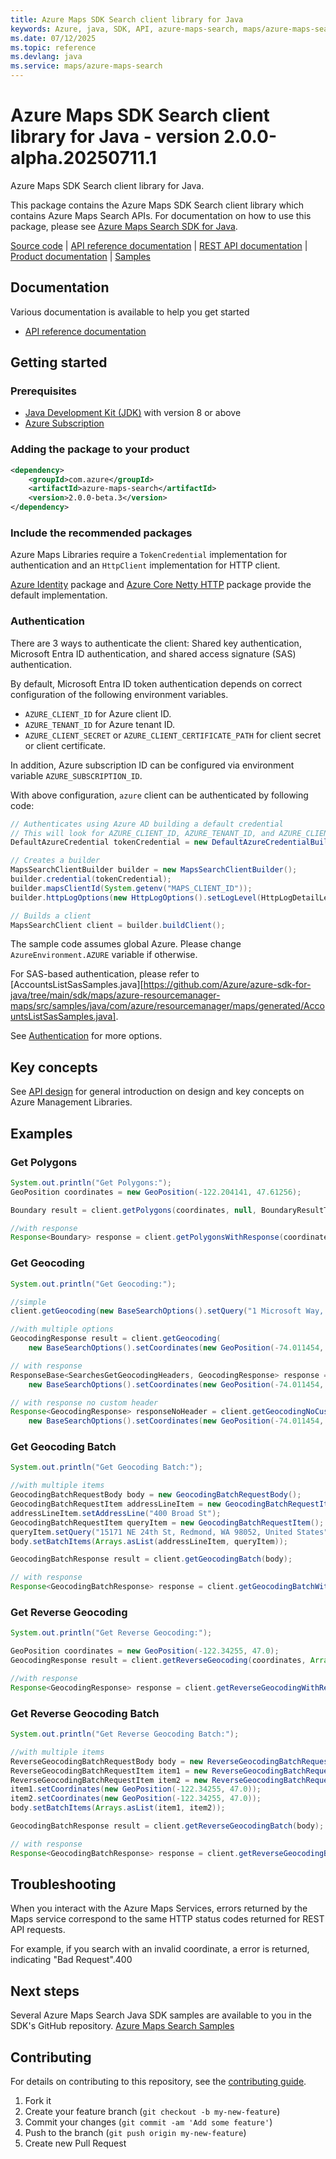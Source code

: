 ```yaml
---
title: Azure Maps SDK Search client library for Java
keywords: Azure, java, SDK, API, azure-maps-search, maps/azure-maps-search
ms.date: 07/12/2025
ms.topic: reference
ms.devlang: java
ms.service: maps/azure-maps-search
---
```

# Azure Maps SDK Search client library for Java - version 2.0.0-alpha.20250711.1 


Azure Maps SDK Search client library for Java.

This package contains the Azure Maps SDK Search client library which contains Azure Maps Search APIs. For documentation on how to use this package, please see [Azure Maps Search SDK for Java](https://learn.microsoft.com/rest/api/maps/search).

[Source code][source] | [API reference documentation][docs] | [REST API documentation][rest_docs] | [Product documentation][product_docs] | [Samples][samples]

## Documentation

Various documentation is available to help you get started

- [API reference documentation][docs]

## Getting started

### Prerequisites

- [Java Development Kit (JDK)][jdk] with version 8 or above
- [Azure Subscription][azure_subscription]

### Adding the package to your product

[//]: # ({x-version-update-start;com.azure:azure-maps-search;current})
```xml
<dependency>
    <groupId>com.azure</groupId>
    <artifactId>azure-maps-search</artifactId>
    <version>2.0.0-beta.3</version>
</dependency>
```
[//]: # ({x-version-update-end})

### Include the recommended packages

Azure Maps Libraries require a `TokenCredential` implementation for authentication and an `HttpClient` implementation for HTTP client.

[Azure Identity][azure_identity] package and [Azure Core Netty HTTP][azure_core_http_netty] package provide the default implementation.

### Authentication

There are 3 ways to authenticate the client: Shared key authentication, Microsoft Entra ID authentication, and shared access signature (SAS) authentication.

By default, Microsoft Entra ID token authentication depends on correct configuration of the following environment variables.

- `AZURE_CLIENT_ID` for Azure client ID.
- `AZURE_TENANT_ID` for Azure tenant ID.
- `AZURE_CLIENT_SECRET` or `AZURE_CLIENT_CERTIFICATE_PATH` for client secret or client certificate.

In addition, Azure subscription ID can be configured via environment variable `AZURE_SUBSCRIPTION_ID`.

With above configuration, `azure` client can be authenticated by following code:

```java com.azure.maps.search.sync.builder.ad.instantiation
// Authenticates using Azure AD building a default credential
// This will look for AZURE_CLIENT_ID, AZURE_TENANT_ID, and AZURE_CLIENT_SECRET env variables
DefaultAzureCredential tokenCredential = new DefaultAzureCredentialBuilder().build();

// Creates a builder
MapsSearchClientBuilder builder = new MapsSearchClientBuilder();
builder.credential(tokenCredential);
builder.mapsClientId(System.getenv("MAPS_CLIENT_ID"));
builder.httpLogOptions(new HttpLogOptions().setLogLevel(HttpLogDetailLevel.BODY_AND_HEADERS));

// Builds a client
MapsSearchClient client = builder.buildClient();
```

The sample code assumes global Azure. Please change `AzureEnvironment.AZURE` variable if otherwise.

For SAS-based authentication, please refer to [AccountsListSasSamples.java][https://github.com/Azure/azure-sdk-for-java/tree/main/sdk/maps/azure-resourcemanager-maps/src/samples/java/com/azure/resourcemanager/maps/generated/AccountsListSasSamples.java].

See [Authentication][authenticate] for more options.

## Key concepts

See [API design][design] for general introduction on design and key concepts on Azure Management Libraries.

## Examples
### Get Polygons
```java sync.get_polygon
System.out.println("Get Polygons:");
GeoPosition coordinates = new GeoPosition(-122.204141, 47.61256);

Boundary result = client.getPolygons(coordinates, null, BoundaryResultTypeEnum.LOCALITY, ResolutionEnum.SMALL);

//with response
Response<Boundary> response = client.getPolygonsWithResponse(coordinates, null, BoundaryResultTypeEnum.LOCALITY, ResolutionEnum.SMALL, Context.NONE);

```

### Get Geocoding
```java sync.get_geocoding
System.out.println("Get Geocoding:");

//simple
client.getGeocoding(new BaseSearchOptions().setQuery("1 Microsoft Way, Redmond, WA 98052"));

//with multiple options
GeocodingResponse result = client.getGeocoding(
    new BaseSearchOptions().setCoordinates(new GeoPosition(-74.011454, 40.706270)).setTop(5));

// with response
ResponseBase<SearchesGetGeocodingHeaders, GeocodingResponse> response = client.getGeocodingWithBaseResponse(
    new BaseSearchOptions().setCoordinates(new GeoPosition(-74.011454, 40.706270)).setTop(5), null);

// with response no custom header
Response<GeocodingResponse> responseNoHeader = client.getGeocodingNoCustomHeaderWithResponse(
    new BaseSearchOptions().setCoordinates(new GeoPosition(-74.011454, 40.706270)).setTop(5), null);
```

### Get Geocoding Batch
```java sync.get_geocoding_batch
System.out.println("Get Geocoding Batch:");

//with multiple items
GeocodingBatchRequestBody body = new GeocodingBatchRequestBody();
GeocodingBatchRequestItem addressLineItem = new GeocodingBatchRequestItem();
addressLineItem.setAddressLine("400 Broad St");
GeocodingBatchRequestItem queryItem = new GeocodingBatchRequestItem();
queryItem.setQuery("15171 NE 24th St, Redmond, WA 98052, United States");
body.setBatchItems(Arrays.asList(addressLineItem, queryItem));

GeocodingBatchResponse result = client.getGeocodingBatch(body);

// with response
Response<GeocodingBatchResponse> response = client.getGeocodingBatchWithResponse(body, Context.NONE);

```

### Get Reverse Geocoding
```java sync.get_reverse_geocoding
System.out.println("Get Reverse Geocoding:");

GeoPosition coordinates = new GeoPosition(-122.34255, 47.0);
GeocodingResponse result = client.getReverseGeocoding(coordinates, Arrays.asList(ReverseGeocodingResultTypeEnum.ADDRESS), null);

//with response
Response<GeocodingResponse> response = client.getReverseGeocodingWithResponse(coordinates, Arrays.asList(ReverseGeocodingResultTypeEnum.ADDRESS), null, Context.NONE);
```

### Get Reverse Geocoding Batch
```java sync.get_reverse_geocoding_batch
System.out.println("Get Reverse Geocoding Batch:");

//with multiple items
ReverseGeocodingBatchRequestBody body = new ReverseGeocodingBatchRequestBody();
ReverseGeocodingBatchRequestItem item1 = new ReverseGeocodingBatchRequestItem();
ReverseGeocodingBatchRequestItem item2 = new ReverseGeocodingBatchRequestItem();
item1.setCoordinates(new GeoPosition(-122.34255, 47.0));
item2.setCoordinates(new GeoPosition(-122.34255, 47.0));
body.setBatchItems(Arrays.asList(item1, item2));

GeocodingBatchResponse result = client.getReverseGeocodingBatch(body);

// with response
Response<GeocodingBatchResponse> response = client.getReverseGeocodingBatchWithResponse(body, Context.NONE);

```


## Troubleshooting
When you interact with the Azure Maps Services, errors returned by the Maps service correspond to the same HTTP status codes returned for REST API requests.

For example, if you search with an invalid coordinate, a error is returned, indicating "Bad Request".400

## Next steps

Several Azure Maps Search Java SDK samples are available to you in the SDK's GitHub repository.
[Azure Maps Search Samples](https://github.com/Azure/azure-sdk-for-java/tree/main/sdk/maps/azure-maps-search/src/samples)

## Contributing

For details on contributing to this repository, see the [contributing guide](https://github.com/Azure/azure-sdk-for-java/blob/main/CONTRIBUTING.md).

1. Fork it
1. Create your feature branch (`git checkout -b my-new-feature`)
1. Commit your changes (`git commit -am 'Add some feature'`)
1. Push to the branch (`git push origin my-new-feature`)
1. Create new Pull Request

<!-- LINKS -->
[source]: https://github.com/Azure/azure-sdk-for-java/tree/main/sdk/maps/azure-maps-search/src
[samples]:  https://github.com/Azure/azure-sdk-for-java/tree/main/sdk/maps/azure-maps-search/src/samples
[rest_docs]: https://learn.microsoft.com/rest/api/maps
[product_docs]: https://learn.microsoft.com/azure/azure-maps/
[docs]: https://azure.github.io/azure-sdk-for-java/
[jdk]: https://learn.microsoft.com/java/azure/jdk/
[azure_subscription]: https://azure.microsoft.com/free/
[azure_identity]: https://github.com/Azure/azure-sdk-for-java/blob/main/sdk/identity/azure-identity
[azure_core_http_netty]: https://github.com/Azure/azure-sdk-for-java/blob/main/sdk/core/azure-core-http-netty
[authenticate]: https://github.com/Azure/azure-sdk-for-java/blob/main/sdk/resourcemanager/docs/AUTH.md
[design]: https://github.com/Azure/azure-sdk-for-java/blob/main/sdk/resourcemanager/docs/DESIGN.md



